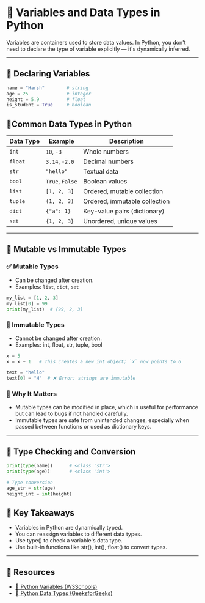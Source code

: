 # 🧮 Variables and Data Types in Python

Variables are containers used to store data values. In Python, you don't need to declare the type of variable explicitly — it's dynamically inferred.

---

## 🔹 Declaring Variables

```python
name = "Harsh"        # string
age = 25              # integer
height = 5.9          # float
is_student = True     # boolean
```

## 🔹Common Data Types in Python

| Data Type | Example         | Description                   |
| --------- | --------------- | ----------------------------- |
| `int`     | `10`, `-3`      | Whole numbers                 |
| `float`   | `3.14`, `-2.0`  | Decimal numbers               |
| `str`     | `"hello"`       | Textual data                  |
| `bool`    | `True`, `False` | Boolean values                |
| `list`    | `[1, 2, 3]`     | Ordered, mutable collection   |
| `tuple`   | `(1, 2, 3)`     | Ordered, immutable collection |
| `dict`    | `{"a": 1}`      | Key-value pairs (dictionary)  |
| `set`     | `{1, 2, 3}`     | Unordered, unique values      |


---

## 🔀 Mutable vs Immutable Types

### ✅ Mutable Types
- Can be changed after creation.
- Examples: `list`, `dict`, `set`

```python
my_list = [1, 2, 3]
my_list[0] = 99
print(my_list)  # [99, 2, 3]
```

### 🚫 Immutable Types
- Cannot be changed after creation.
- Examples: int, float, str, tuple, bool

```python
x = 5
x = x + 1   # This creates a new int object; `x` now points to 6

text = "hello"
text[0] = "H"  # ❌ Error: strings are immutable
```

### 🧠 Why It Matters
- Mutable types can be modified in place, which is useful for performance but can lead to bugs if not handled carefully.
- Immutable types are safe from unintended changes, especially when passed between functions or used as dictionary keys.


---


## 🔄 Type Checking and Conversion

```python
print(type(name))      # <class 'str'>
print(type(age))       # <class 'int'>

# Type conversion
age_str = str(age)
height_int = int(height)
```

## 🧠 Key Takeaways

- Variables in Python are dynamically typed.
- You can reassign variables to different data types.
- Use type() to check a variable's data type.
- Use built-in functions like str(), int(), float() to convert types.

---


## 🔗 Resources

- [📘 Python Variables (W3Schools)](https://www.w3schools.com/python/python_variables.asp)
- [📘 Python Data Types (GeeksforGeeks)](https://www.geeksforgeeks.org/python-data-types/)

